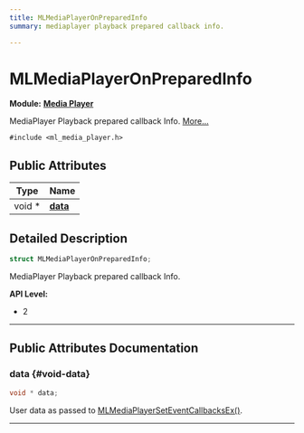 ```yaml
---
title: MLMediaPlayerOnPreparedInfo
summary: mediaplayer playback prepared callback info. 

---
```


# MLMediaPlayerOnPreparedInfo

**Module:** **[Media Player](/versioned_docs/version-22-Feb-2023/api-ref/api/Modules/group___media_player/group___media_player.md)**



MediaPlayer Playback prepared callback Info.  [More...](#detailed-description)


`#include <ml_media_player.h>`

## Public Attributes

| Type           | Name           |
| -------------- | -------------- |
| void * | **[data](/versioned_docs/version-22-Feb-2023/api-ref/api/Modules/group___media_player/struct_m_l_media_player_on_prepared_info.md#void-data)**  |

## Detailed Description

```cpp
struct MLMediaPlayerOnPreparedInfo;
```

MediaPlayer Playback prepared callback Info. 




**API Level:**
  * 2 




-----------
## Public Attributes Documentation

### data {#void-data}

```cpp
void * data;
```


User data as passed to [MLMediaPlayerSetEventCallbacksEx()](/versioned_docs/version-22-Feb-2023/api-ref/api/Modules/group___media_player/group___media_player.md#mlresult-mlmediaplayerseteventcallbacksex). 





-----------



